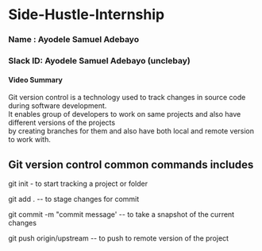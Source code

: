 # Side-Hustle-Internship


### Name : Ayodele Samuel Adebayo  

### Slack ID: Ayodele Samuel Adebayo (unclebay)  

#### Video Summary

Git version control is a technology used to track changes in source code during software development.  
It enables group of developers to work on same projects and also have different versions of the projects   
by creating branches for them and also have both local and remote version to work with.  
## Git version control common commands includes

git init - to start tracking a project or folder  

git add .  -- to stage changes for commit 

git commit -m "commit message' -- to take a snapshot of the current changes   

git push origin/upstream <branchName> -- to push to remote version of the project  

